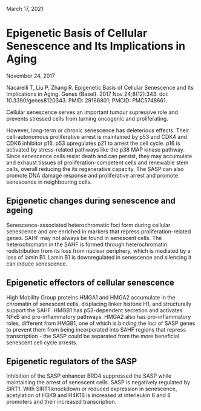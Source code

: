 March 17, 2021

# Epigenetic Basis of Cellular Senescence and Its Implications in Aging

November 24, 2017

Nacarelli T, Liu P, Zhang R. Epigenetic Basis of Cellular Senescence and Its
Implications in Aging. Genes (Basel). 2017 Nov 24;8(12):343. doi:
10.3390/genes8120343. PMID: 29186801; PMCID: PMC5748661.

Cellular senescence serves an important tumour supressive role and prevents
stressed cells from turning oncogenic and proliferating.

However, long-term or chronic senescence has deleterious effects. Their
cell-autonomous proliferative arrest is maintained by p53 and CDK4 and CDK6
inhibitor p16. p53 upregulates p21 to arrest the cell cycle. p16 is activated by
stress-related pathways like the p38 MAP kinase pathway. Since senescence cells
resist death and can persist, they may accumulate and exhaust tissues of
proliferation-competent cells and renewable stem cells, overall reducing the
its regenerative capacity. The SASP can also promote DNA damage response and
proliferative arrest and promote senescence in neighbouring cells.

## Epigenetic changes during senescence and ageing

Senescence-associated heterochromatic foci form during cellular senescence and
are enriched in markers that repress proliferation-related genes. SAHF may not
always be found in senescent cells. The heterochromatin in the SAHF is formed
through heterochromatin redistribution from its loss from nuclear periphery,
which is mediated by a loss of lamin B1. Lamin B1 is downregulated in senescence
and silencing it can induce senescence.

## Epigenetic effectors of cellular senescence

High Mobility Group proteins HMGA1 and HMGA2 accumulate in the chromatin of
senescent cells, displacing linker histone H1, and structurally support the
SAHF. HMGB1 has p53-dependent secretion and activates NFκB and pro-inflammatory
pathways. HMGA2 also has pro-inflammatory roles, different from HMGB1, one of
which is binding the loci of SASP genes to prevent them from being incorporated
into SAHF regions that repress transcription - the SASP could be separated from
the more beneficial senescent cell cycle arrests.

## Epigenetic regulators of the SASP

Inhibition of the SASP enhancer BRD4 suppressed the SASP while maintaining the
arrest of senescent cells. SASP is negatively regulated by SIRT1. With SIRT1
knockdown or reduced expression in senescence, acetylation of H3K9 and H4K16 is
increased at interleukin 6 and 8 promoters and their increased transcription.

